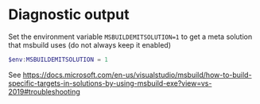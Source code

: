 Diagnostic output
===============
Set the environment variable `MSBUILDEMITSOLUTION=1` to get a meta solution that msbuild uses (do not always keep it enabled)
```powershell
$env:MSBUILDEMITSOLUTION = 1
```

See https://docs.microsoft.com/en-us/visualstudio/msbuild/how-to-build-specific-targets-in-solutions-by-using-msbuild-exe?view=vs-2019#troubleshooting
